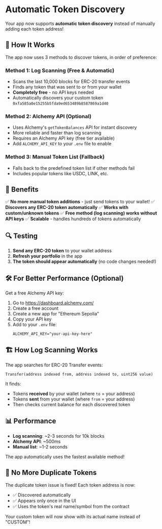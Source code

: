 # Automatic Token Discovery

Your app now supports **automatic token discovery** instead of manually adding each token address!

## 🔧 **How It Works**

The app now uses 3 methods to discover tokens, in order of preference:

### **Method 1: Log Scanning (Free & Automatic)**
- Scans the last 10,000 blocks for ERC-20 transfer events
- Finds any token that was sent to or from your wallet
- **Completely free** - no API keys needed
- Automatically discovers your custom token `0xfa585a0e15255b5fda9ed653489b8587869a1d40`

### **Method 2: Alchemy API (Optional)**
- Uses Alchemy's `getTokenBalances` API for instant discovery
- More reliable and faster than log scanning
- Requires an Alchemy API key (free tier available)
- Add `ALCHEMY_API_KEY` to your `.env` file to enable

### **Method 3: Manual Token List (Fallback)**
- Falls back to the predefined token list if other methods fail
- Includes popular tokens like USDC, LINK, etc.

## 🚀 **Benefits**

✅ **No more manual token additions** - just send tokens to your wallet!
✅ **Discovers any ERC-20 token automatically**
✅ **Works with custom/unknown tokens**
✅ **Free method (log scanning) works without API keys**
✅ **Scalable** - handles hundreds of tokens automatically

## 🔍 **Testing**

1. **Send any ERC-20 token** to your wallet address
2. **Refresh your portfolio** in the app
3. **The token should appear automatically** (no code changes needed!)

## 🛠 **For Better Performance (Optional)**

Get a free Alchemy API key:

1. Go to https://dashboard.alchemy.com/
2. Create a free account
3. Create a new app for "Ethereum Sepolia"
4. Copy your API key
5. Add to your `.env` file:
   ```
   ALCHEMY_API_KEY="your-api-key-here"
   ```

## 🏗 **How Log Scanning Works**

The app searches for ERC-20 Transfer events:
```
Transfer(address indexed from, address indexed to, uint256 value)
```

It finds:
- Tokens **received** by your wallet (where `to` = your address)
- Tokens **sent** from your wallet (where `from` = your address)
- Then checks current balance for each discovered token

## 📊 **Performance**

- **Log scanning**: ~2-3 seconds for 10k blocks
- **Alchemy API**: ~500ms
- **Manual list**: ~1-2 seconds

The app automatically uses the fastest available method!

## 🔧 **No More Duplicate Tokens**

The duplicate token issue is fixed! Each token address is now:
- ✅ Discovered automatically
- ✅ Appears only once in the UI
- ✅ Uses the token's real name/symbol from the contract

Your custom token will now show with its actual name instead of "CUSTOM"!